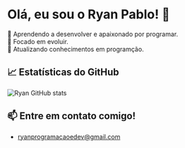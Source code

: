 # Olá, eu sou o Ryan Pablo! 👋

🚀 Aprendendo a desenvolver e apaixonado por programar.  
🎯 Focado em evoluir.  
🌱 Atualizando conhecimentos em programção.  

## 📈 Estatísticas do GitHub
![Ryan GitHub stats](https://github-readme-stats.vercel.app/api?username=anuraghazra&commits_year=2020)
## 📫 Entre em contato comigo!
- ryanprogramacaoedev@gmail.com
